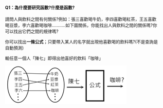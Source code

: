 #### Q1：為什麼要研究函數?什麼是函數?

請問人與飲料之間有何關係?例如：張三喜歡喝牛奶，李四喜歡喝紅茶，王五喜歡喝豆漿，李六喜歡喝咖啡...........如下圖關係，你能找出人與飲料之間的關係嗎?你可以找出它們之間的規律嗎?

你可以找出**一條公式**；只要帶入某人的名字就出現他喜歡喝的飲料嗎?\(不是查詢是自動預測\)

輸任意一個人「陳七」即得出他喜好的飲料「咖啡」  

![](/assets/func.png)![](/assets/func2.png)

